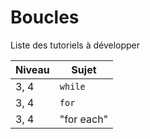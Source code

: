 # Boucles

Liste des tutoriels à développer

Niveau | Sujet
--- | ---
3, 4 | `while`
3, 4 | `for`
3, 4 | "for each"
